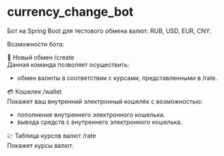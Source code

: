 # currency_change_bot

Бот на Spring Boot для тестового обмена валют: RUB, USD, EUR, CNY.

Возможности бота:

  🔄 Новый обмен /create\
  Данная команда позволяет осуществить:
  - обмен валюты в соответствии с курсами, представленными в /rate. 
  
  💳 Кошелек /wallet\
  Покажет ваш внутренний электронный кошелёк с возможностью:
  - пополнение внутреннего электронного кошелька.
  - вывода средств с внутреннего электронного кошелька.
  
  💹 Таблица курсов валют /rate\
  Покажет курсы валют.
